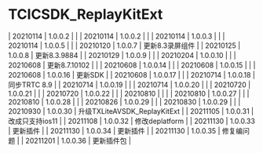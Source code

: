 # TCICSDK_ReplayKitExt
| 20210114 | 1.0.0.2 |  |
| 20210114 | 1.0.0.2 |  |
| 20210114 | 1.0.0.3 |  |
| 20210114 | 1.0.0.5 |  |
| 20210120 | 1.0.0.7 | 更新8.3录屏组件 |
| 20210125 | 1.0.0.8 | 更新8.3.9884 |
| 20210129 | 1.0.0.9 |  |
| 20210204 | 1.0.0.10 |  |
| 20210608 | 更新8.7.10102 |  |
| 20210608 | 1.0.0.14 |  |
| 20210608 | 1.0.0.15 |  |
| 20210608 | 1.0.0.16 | 更新SDK |
| 20210608 | 1.0.0.17 |  |
| 20210714 | 1.0.0.18 | 同步TRTC 8.9 |
| 20210714 | 1.0.0.19 |  |
| 20210714 | 1.0.0.20 |  |
| 20210720 | 1.0.0.21 |  |
| 20210720 | 1.0.0.22 |  |
| 20210810 |  |  |
| 20210810 | 1.0.0.27 |  |
| 20210810 | 1.0.0.28 |  |
| 20210826 | 1.0.0.29 |  |
| 20210830 | 1.0.0.29 |  |
| 20210930 | 1.0.0.30 | 升级TXLiteAVSDK_ReplayKitExt |
| 20211105 | 1.0.0.31 | 改成只支持ios11 |
| 20211108 | 1.0.0.32 | 修改deplatform |
| 20211130 | 1.0.0.33 | 更新插件 |
| 20211130 | 1.0.0.34 | 更新插件 |
| 20211130 | 1.0.0.35 | 修复编问题 |
| 20211201 | 1.0.0.36 | 更新插件包 |
